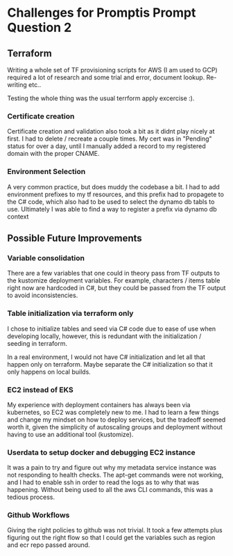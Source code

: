 # Challenges for Promptis Prompt Question 2

## Terraform

Writing a whole set of TF provisioning scripts for AWS (I am used to GCP) required a lot of research and some trial and error, document lookup. Re-writing etc..

Testing the whole thing was the usual terrform apply excercise :).

### Certificate creation

Certificate creation and validation also took a bit as it didnt play nicely at first.
I had to delete / recreate a couple times.
My cert was in "Pending" status for over a day, until I manually added a record to my registered
domain with the proper CNAME.

### Environment Selection

A very common practice, but does muddy the codebase a bit.
I had to add environment prefixes to my tf resources, and this prefix had to propagete
to the C# code, which also had to be used to select the dynamo db tabls to use.
Ultimately I was able to find a way to register a prefix via dynamo db context

## Possible Future Improvements

### Variable consolidation

There are a few variables that one could in theory pass from TF outputs to the kustomize deployment variables.
For example, characters / items table right now are hardcoded in C#, but they could be passed from the
TF output to avoid inconsistencies.

### Table initialization via terraform only

I chose to initialize tables and seed via C# code due to ease of use when developing locally, however,
this is redundant with the initialization / seeding in terraform.

In a real environment, I would not have C# initialization and let all that happen only on terraform.
Maybe separate the C# initialization so that it only happens on local builds.

### EC2 instead of EKS

My experience with deployment containers has always been via kubernetes, so EC2 was completely new to me.
I had to learn a few things and change my mindset on how to deploy services, but the tradeoff seemed
worth it, given the simplicity of autoscaling groups and deployment without having to use an additional tool (kustomize).

### Userdata to setup docker and debugging EC2 instance

It was a pain to try and figure out
why my metadata service instance was not responding to health checks.
The apt-get commands were not working, and I had to enable ssh
in order to read the logs as to why that was happening.
Without being used to all the aws CLI commands, this was
a tedious process.

### Github Workflows ###

Giving the right policies to github was not trivial. It took a few attempts
plus figuring out the right flow so that I could get the variables such as
region and ecr repo passed around.
